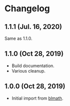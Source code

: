 Changelog
=========

## 1.1.1 (Jul. 16, 2020)

Same as 1.1.0.


## 1.1.0 (Oct 28, 2019)

- Build documentation.
- Various cleanup.


## 1.0.0 (Oct 28, 2019)

- Initial import from [blmath][].

[blmath]: https://github.com/lace/blmath
